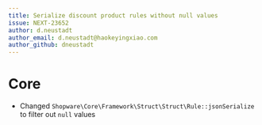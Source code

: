 ```yaml
---
title: Serialize discount product rules without null values
issue: NEXT-23652
author: d.neustadt
author_email: d.neustadt@haokeyingxiao.com
author_github: dneustadt
---
```

# Core
* Changed `Shopware\Core\Framework\Struct\Struct\Rule::jsonSerialize` to filter out `null` values
